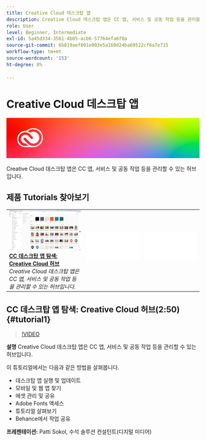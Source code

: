 ```yaml
---
title: Creative Cloud 데스크탑 앱
description: Creative Cloud 데스크탑 앱은 CC 앱, 서비스 및 공동 작업 등을 관리할 수 있는 허브입니다.
role: User
level: Beginner, Intermediate
exl-id: 5a45d334-3581-4b85-acb6-57764efa6f0a
source-git-commit: 6b819aef801e003e5a160d24ba69522cf6a7e715
workflow-type: tm+mt
source-wordcount: '153'
ht-degree: 8%

---
```


# Creative Cloud 데스크탑 앱

![튜토리얼 메인 이미지](../assets/CCDA.jpg)

Creative Cloud 데스크탑 앱은 CC 앱, 서비스 및 공동 작업 등을 관리할 수 있는 허브입니다.

## 제품 Tutorials 찾아보기

<table style="table-layout:fixed">
<tr>
 <td>
   <a href="creativeclouddesktopapp.md#tutorial1">
      <img alt="CC 데스크탑 앱 탐색: Creative Cloud 허브" src="../assets/ccda_overview_sokol_thumbnail.jpg" />
   </a>
    <div>
   <a href="creativeclouddesktopapp.md#tutorial1"><strong>CC 데스크탑 앱 탐색: Creative Cloud 허브</strong></a>
    </div>
    <em>Creative Cloud 데스크탑 앱은 CC 앱, 서비스 및 공동 작업 등을 관리할 수 있는 허브입니다.</em>
    <br>
  </td>
  <td>
    <img alt="스페이서" src="../assets/Whitespacer.png" />
    <div>
    <br>
  </td>
  <td>
    <img alt="스페이서" src="../assets/Whitespacer.png" />
    <div>
    <br>
  </td>
</tr>
</table>

## CC 데스크탑 앱 탐색: Creative Cloud 허브(2:50) {#tutorial1}

>[!VIDEO](https://video.tv.adobe.com/v/327095?hidetitle=true)

**설명**
Creative Cloud 데스크탑 앱은 CC 앱, 서비스 및 공동 작업 등을 관리할 수 있는 허브입니다.

이 튜토리얼에서는 다음과 같은 방법을 살펴봅니다.
* 데스크탑 앱 실행 및 업데이트
* 모바일 및 웹 앱 찾기
* 에셋 관리 및 공유
* Adobe Fonts 액세스
* 튜토리얼 살펴보기
* Behance에서 작업 공유

**프레젠테이션:**
Patti Sokol, 수석 솔루션 컨설턴트(디지털 미디어)
